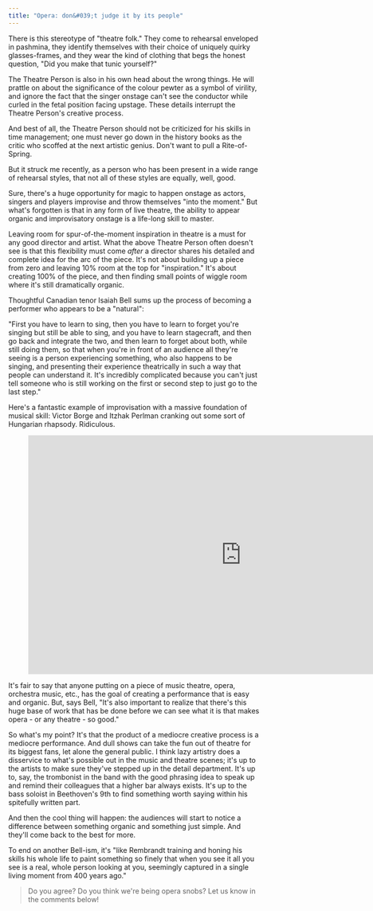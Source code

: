 ```yaml
---
title: "Opera: don&#039;t judge it by its people"
---
```


There is this stereotype of "theatre folk." They come to rehearsal enveloped in pashmina, they identify themselves with their choice of uniquely quirky glasses-frames, and they wear the kind of clothing that begs the honest question, "Did you make that tunic yourself?"

The Theatre Person is also in his own head about the wrong things. He will prattle on about the significance of the colour pewter as a symbol of virility, and ignore the fact that the singer onstage can't see the conductor while curled in the fetal position facing upstage. These details interrupt the Theatre Person's creative process.

And best of all, the Theatre Person should not be criticized for his skills in time management; one must never go down in the history books as the critic who scoffed at the next artistic genius. Don't want to pull a Rite-of-Spring.

But it struck me recently, as a person who has been present in a wide range of rehearsal styles, that not all of these styles are equally, well, good.

Sure, there's a huge opportunity for magic to happen onstage as actors, singers and players improvise and throw themselves "into the moment." But what's forgotten is that in any form of live theatre, the ability to appear organic and improvisatory onstage is a life-long skill to master.

Leaving room for spur-of-the-moment inspiration in theatre is a must for any good director and artist. What the above Theatre Person often doesn't see is that this flexibility must come _after_ a director shares his detailed and complete idea for the arc of the piece. It's not about building up a piece from zero and leaving 10% room at the top for "inspiration." It's about creating 100% of the piece, and then finding small points of wiggle room where it's still dramatically organic.

Thoughtful Canadian tenor Isaiah Bell sums up the process of becoming a performer who appears to be a "natural":

"First you have to learn to sing, then you have to learn to forget you're singing but still be able to sing, and you have to learn stagecraft, and then go back and integrate the two, and then learn to forget about both, while still doing them, so that when you're in front of an audience all they're seeing is a person experiencing something, who also happens to be singing, and presenting their experience theatrically in such a way that people can understand it. It's incredibly complicated because you can't just tell someone who is still working on the first or second step to just go to the last step."

Here's a fantastic example of improvisation with a massive foundation of musical skill: Victor Borge and Itzhak Perlman cranking out some sort of Hungarian rhapsody. Ridiculous.

<figure data-type="video">
<iframe width="854" height="480" src="https://www.youtube.com/embed/Ux3lMeFaA7s" frameborder="0" gesture="media" allow="encrypted-media" allowfullscreen></iframe>
</figure>

It's fair to say that anyone putting on a piece of music theatre, opera, orchestra music, etc., has the goal of creating a performance that is easy and organic. But, says Bell, "It's also important to realize that there's this huge base of work that has be done before we can see what it is that makes opera - or any theatre - so good."

So what's my point? It's that the product of a mediocre creative process is a mediocre performance. And dull shows can take the fun out of theatre for its biggest fans, let alone the general public. I think lazy artistry does a disservice to what's possible out in the music and theatre scenes; it's up to the artists to make sure they've stepped up in the detail department. It's up to, say, the trombonist in the band with the good phrasing idea to speak up and remind their colleagues that a higher bar always exists. It's up to the bass soloist in Beethoven's 9th to find something worth saying within his spitefully written part.

And then the cool thing will happen: the audiences will start to notice a difference between something organic and something just simple. And they'll come back to the best for more.

To end on another Bell-ism, it's "like Rembrandt training and honing his skills his whole life to paint something so finely that when you see it all you see is a real, whole person looking at you, seemingly captured in a single living moment from 400 years ago."

>Do you agree? Do you think we're being opera snobs? Let us know in the comments below!
